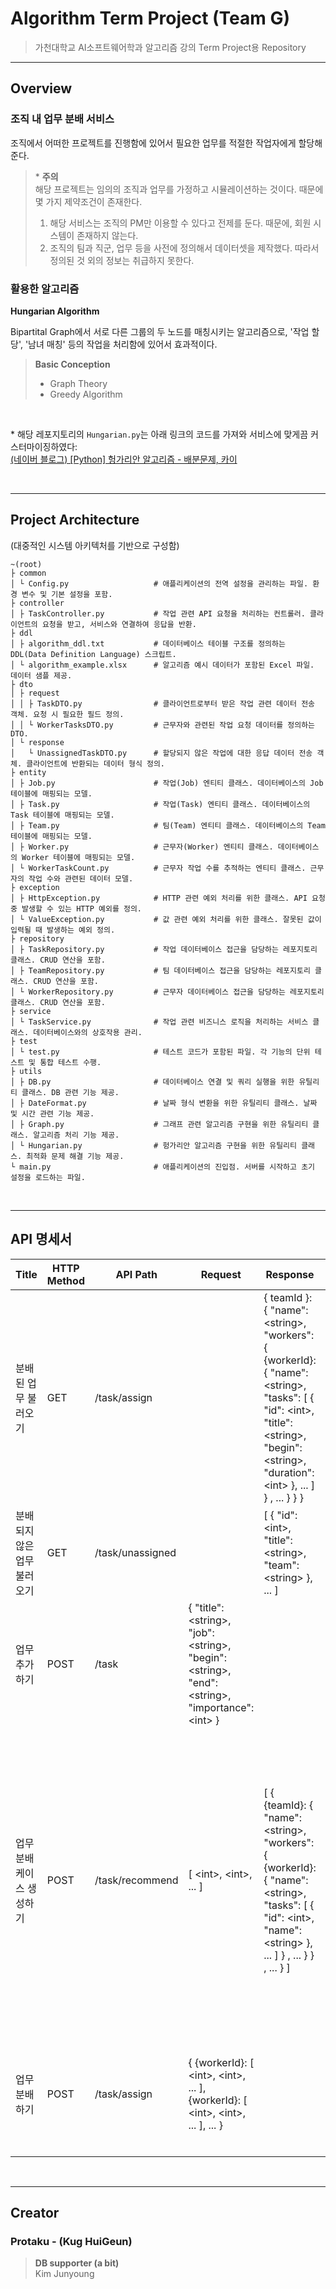 # Algorithm Term Project (Team G)

> 가천대학교 AI소프트웨어학과 알고리즘 강의 Term Project용 Repository

---

## Overview

### 조직 내 업무 분배 서비스

조직에서 어떠한 프로젝트를 진행함에 있어서 필요한 업무를 적절한 작업자에게 할당해 준다.

> \* **주의**  
> 해당 프로젝트는 임의의 조직과 업무를 가정하고 시뮬레이션하는 것이다.
> 때문에 몇 가지 제약조건이 존재한다.
> 1. 해당 서비스는 조직의 PM만 이용할 수 있다고 전제를 둔다.
>    때문에, 회원 시스템이 존재하지 않는다.
> 2. 조직의 팀과 직군, 업무 등을 사전에 정의해서 데이터셋을 제작했다.
>    따라서 정의된 것 외의 정보는 취급하지 못한다.

### 활용한 알고리즘

**Hungarian Algorithm**

Bipartital Graph에서 서로 다른 그룹의 두 노드를 매칭시키는 알고리즘으로, '작업 할당', '남녀 매칭' 등의 작업을 처리함에 있어서 효과적이다.

> **Basic Conception**
> - Graph Theory
> - Greedy Algorithm

<br>

\* 해당 레포지토리의 `Hungarian.py`는 아래 링크의 코드를 가져와 서비스에 맞게끔 커스터마이징하였다:  
[(네이버 블로그) [Python] 헝가리안 알고리즘 - 배분문제, 카이](https://m.blog.naver.com/solar767/222755686519)

<br>

---

## Project Architecture

(대중적인 시스템 아키텍처를 기반으로 구성함)

```
~(root)
├ common
│ └ Config.py                   # 애플리케이션의 전역 설정을 관리하는 파일. 환경 변수 및 기본 설정을 포함.
├ controller
│ ├ TaskController.py           # 작업 관련 API 요청을 처리하는 컨트롤러. 클라이언트의 요청을 받고, 서비스와 연결하여 응답을 반환.
├ ddl
│ ├ algorithm_ddl.txt           # 데이터베이스 테이블 구조를 정의하는 DDL(Data Definition Language) 스크립트.
│ └ algorithm_example.xlsx      # 알고리즘 예시 데이터가 포함된 Excel 파일. 데이터 샘플 제공.
├ dto
│ ├ request
│ │ ├ TaskDTO.py                # 클라이언트로부터 받은 작업 관련 데이터 전송 객체. 요청 시 필요한 필드 정의.
│ │ └ WorkerTasksDTO.py         # 근무자와 관련된 작업 요청 데이터를 정의하는 DTO.
│ └ response
│   └ UnassignedTaskDTO.py      # 할당되지 않은 작업에 대한 응답 데이터 전송 객체. 클라이언트에 반환되는 데이터 형식 정의.
├ entity
│ ├ Job.py                      # 작업(Job) 엔티티 클래스. 데이터베이스의 Job 테이블에 매핑되는 모델.
│ ├ Task.py                     # 작업(Task) 엔티티 클래스. 데이터베이스의 Task 테이블에 매핑되는 모델.
│ ├ Team.py                     # 팀(Team) 엔티티 클래스. 데이터베이스의 Team 테이블에 매핑되는 모델.
│ ├ Worker.py                   # 근무자(Worker) 엔티티 클래스. 데이터베이스의 Worker 테이블에 매핑되는 모델.
│ └ WorkerTaskCount.py          # 근무자 작업 수를 추적하는 엔티티 클래스. 근무자의 작업 수와 관련된 데이터 모델.
├ exception
│ ├ HttpException.py            # HTTP 관련 예외 처리를 위한 클래스. API 요청 중 발생할 수 있는 HTTP 예외를 정의.
│ └ ValueException.py           # 값 관련 예외 처리를 위한 클래스. 잘못된 값이 입력될 때 발생하는 예외 정의.
├ repository
│ ├ TaskRepository.py           # 작업 데이터베이스 접근을 담당하는 레포지토리 클래스. CRUD 연산을 포함.
│ ├ TeamRepository.py           # 팀 데이터베이스 접근을 담당하는 레포지토리 클래스. CRUD 연산을 포함.
│ └ WorkerRepository.py         # 근무자 데이터베이스 접근을 담당하는 레포지토리 클래스. CRUD 연산을 포함.
├ service
│ └ TaskService.py              # 작업 관련 비즈니스 로직을 처리하는 서비스 클래스. 데이터베이스와의 상호작용 관리.
├ test
│ └ test.py                     # 테스트 코드가 포함된 파일. 각 기능의 단위 테스트 및 통합 테스트 수행.
├ utils
│ ├ DB.py                       # 데이터베이스 연결 및 쿼리 실행을 위한 유틸리티 클래스. DB 관련 기능 제공.
│ ├ DateFormat.py               # 날짜 형식 변환을 위한 유틸리티 클래스. 날짜 및 시간 관련 기능 제공.
│ ├ Graph.py                    # 그래프 관련 알고리즘 구현을 위한 유틸리티 클래스. 알고리즘 처리 기능 제공.
│ └ Hungarian.py                # 헝가리안 알고리즘 구현을 위한 유틸리티 클래스. 최적화 문제 해결 기능 제공.
└ main.py                       # 애플리케이션의 진입점. 서버를 시작하고 초기 설정을 로드하는 파일.
```

<br>

---

## API 명세서

| Title                     | HTTP Method | API Path               | Request                                                                                           | Response                                                                                                              | Status Code                | Description                                                                                      |
|---------------------------|-------------|------------------------|---------------------------------------------------------------------------------------------------|-----------------------------------------------------------------------------------------------------------------------|----------------------------|--------------------------------------------------------------------------------------------------|
| 분배된 업무 불러오기       | GET         | /task/assign           | | { teamId }: { "name": <string\>, "workers": { {workerId}: { "name": <string\>, "tasks": [ { "id": <int\>, "title": <string\>, "begin": <string\>, "duration": <int\> }, ... ] } , ... } } } | 200, 400, 500 | 업무 기간 : begin(시작 날짜) + duration(기간) <br> 날짜 양식: yyyy-MM-dd                     |
| 분배되지 않은 업무 불러오기 | GET         | /task/unassigned       | | [ { "id": <int\>, "title": <string\>, "team": <string\> }, ... ] | 200, 400, 500 | |
| 업무 추가하기              | POST        | /task                  | { "title": <string\>, "job": <string\>, "begin": <string\>, "end": <string\>, "importance": <int\> } | | 200, 400, 500 | 날짜(begin,end) 양식: yyyy-MM-dd |
| 업무 분배 케이스 생성하기  | POST        | /task/recommend        | [ <int\>, <int\>, ... ]                                                                             | [ { {teamId}: { "name": <string\>, "workers": { {workerId}: { "name": <string\>, "tasks": [ { "id": <int\>, "name": <string\> }, ... ] } , ... } } , ... } ] | 200, 400, 500 | - requset로 분배하기를 원하는 업무들의 ID를 보낸다. <br> - 각각의 케이스가 object로 표현되어 리스트에 담긴 채 response로 전달된다. <br> - 케이스 속에서, 각각의 워커는 자신이 분배받은 업무의 ID와 제목을 리스트로 담아서 받는다. |
| 업무 분배하기              | POST        | /task/assign           | { {workerId}: [ <int\>, <int\>, ... ], {workerId}: [ <int\>, <int\>, ... ], ... } | | 200, 400, 500 | - 선택한 케이스의 데이터를 가공하여, 각 워커가 담당한 업무의 ID를 리스트에 담아서 전달한다. |

<br>

---

## Creator

### Protaku - (Kug HuiGeun)

> **DB supporter (a bit)**  
> Kim Junyoung
